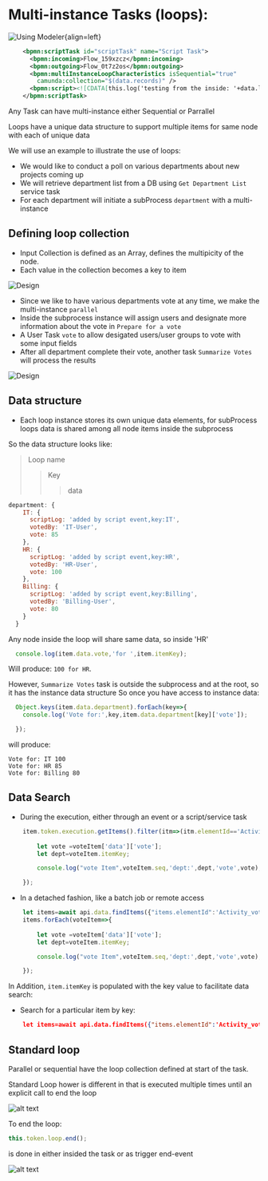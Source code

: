 # Multi-instance Tasks (loops):


![Using Modeler](../images/bb-multi-instance.PNG){align=left}


```xml
    <bpmn:scriptTask id="scriptTask" name="Script Task">
      <bpmn:incoming>Flow_159xzcz</bpmn:incoming>
      <bpmn:outgoing>Flow_0t7z2os</bpmn:outgoing>
      <bpmn:multiInstanceLoopCharacteristics isSequential="true" 
        camunda:collection="$(data.records)" />
      <bpmn:script><![CDATA[this.log('testing from the inside: '+data.loopKey);]]></bpmn:script>
    </bpmn:scriptTask>
```

<div style="clear:both"></div>

Any Task can have multi-instance either Sequential or Parrallel

Loops have a unique data structure to support multiple items for same node with each of unique data

We will use an example to illustrate the use of loops:
- We would like to conduct a poll on various departments about new projects coming up
- We will retrieve department list from a DB using `Get Department List` service task
- For each department will initiate a subProcess `department` with a multi-instance

## Defining loop collection

- Input Collection is defined as an Array, defines the multipicity of the node.
- Each value in the collection becomes a key to item

![Design](loop-design.png)

- Since we like to have various departments vote at any time, we make the multi-instance `parallel`
- Inside the subprocess instance will assign users and designate more information about the vote in `Prepare for a vote`
- A User Task `vote` to allow desigated users/user groups to vote with some input fields
- After all department complete their vote, another task `Summarize Votes` will process the results

![Design](loop-inst.png)

## Data structure

- Each loop instance stores its own unique data elements, for subProcess loops data is shared among all node items inside the subprocess

So the data structure looks like:
>Loop name
>>Key
>>>data
```js
department: {
    IT: {
      scriptLog: 'added by script event,key:IT',
      votedBy: 'IT-User',
      vote: 85
    },
    HR: {
      scriptLog: 'added by script event,key:HR',
      votedBy: 'HR-User',
      vote: 100
    },
    Billing: {
      scriptLog: 'added by script event,key:Billing',
      votedBy: 'Billing-User',
      vote: 80
    }
  }
```
Any node inside the loop will share same data, so inside 'HR' 
```js
  console.log(item.data.vote,'for ',item.itemKey);
```
Will produce: `100 for HR`.

However, `Summarize Votes` task is outside the subprocess and at the root, so it has the instance data structure
So once you have access to instance data:
```ts
  Object.keys(item.data.department).forEach(key=>{
    console.log('Vote for:',key,item.data.department[key]['vote']);

  });
```
will produce:
```
Vote for: IT 100
Vote for: HR 85
Vote for: Billing 80
```
## Data Search

- During the execution, either through an event or a script/service task
```ts
    item.token.execution.getItems().filter(itm=>(itm.elementId=='Activity_vote')).forEach(voteItem=>{
        
        let vote =voteItem['data']['vote'];
        let dept=voteItem.itemKey;

        console.log("vote Item",voteItem.seq,'dept:',dept,'vote',vote);

    });
```

- In a detached fashion, like a batch job or remote access 
```ts
    let items=await api.data.findItems({"items.elementId":'Activity_vote',"data.caseId":1050});
    items.forEach(voteItem=>{
        
        let vote =voteItem['data']['vote'];
        let dept=voteItem.itemKey;

        console.log("vote Item",voteItem.seq,'dept:',dept,'vote',vote);

    });
```
In Addition, `item.itemKey` is populated with the key value to facilitate data search:

- Search for a particular item by key:
```json
    let items=await api.data.findItems({"items.elementId":'Activity_vote',"items.itemKey":"HR"});
```

## Standard loop

Parallel or sequential have the loop collection defined at start of the task.

Standard Loop hower is different in that is executed multiple times until an explicit call to end the loop 

![alt text](standard%20loop%201.png)

To end the loop:
```ts
this.token.loop.end();
```
is done in either insided the task or as trigger end-event 

![alt text](standard%20loop%202.png)
